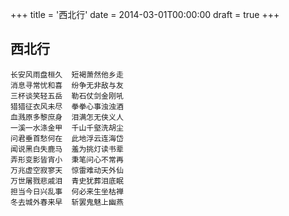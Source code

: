 +++
title = '西北行'
date = 2014-03-01T00:00:00
draft = true
+++
## 西北行

```text
长安风雨盘桓久  短褐萧然他乡走
消息寻常忧和喜  纷争无非敌与友
三杯谈笑轻五岳  勒石仗剑金刚吼
猎猎征衣风未尽  拳拳心事浊浊酒
血溅原多黎庶身  泪满怎无侠义人
一溪一水涤金甲  千山千壑洗胡尘
问君垂首愁何在  此地浮云连海岱
闻说黑白失鹿马  羞为挑灯读书辈
弄形变影皆宵小  秉笔问心不常再
万兆虚空寂寥天  惊雷难动天外仙
万世屠戮悲戚泪  青史犹葬泪底眠
担当今日兴乱事  何必来生坐枯禅
冬去城外春来早  斩罢鬼魅上幽燕
```
